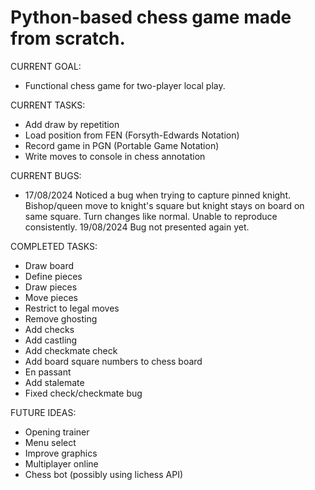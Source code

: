Python-based chess game made from scratch.
==========================================

CURRENT GOAL:
- Functional chess game for two-player local play.

CURRENT TASKS:
- Add draw by repetition
- Load position from FEN (Forsyth-Edwards Notation)
- Record game in PGN (Portable Game Notation)
- Write moves to console in chess annotation

CURRENT BUGS:
- 17/08/2024 Noticed a bug when trying to capture pinned knight. Bishop/queen move to knight's square but knight stays on board on same square. Turn changes like normal. Unable to reproduce consistently. 19/08/2024 Bug not presented again yet.

COMPLETED TASKS:
- Draw board
- Define pieces
- Draw pieces
- Move pieces
- Restrict to legal moves
- Remove ghosting
- Add checks
- Add castling
- Add checkmate check
- Add board square numbers to chess board
- En passant
- Add stalemate
- Fixed check/checkmate bug

FUTURE IDEAS:
- Opening trainer
- Menu select
- Improve graphics
- Multiplayer online
- Chess bot (possibly using lichess API)
